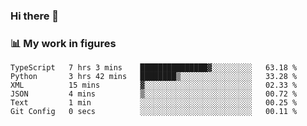 ### Hi there 👋

### 📊 My work in figures

<!--START_SECTION:waka-->

```text
TypeScript   7 hrs 3 mins    ███████████████▓░░░░░░░░░   63.18 %
Python       3 hrs 42 mins   ████████▒░░░░░░░░░░░░░░░░   33.28 %
XML          15 mins         ▓░░░░░░░░░░░░░░░░░░░░░░░░   02.33 %
JSON         4 mins          ▒░░░░░░░░░░░░░░░░░░░░░░░░   00.72 %
Text         1 min           ░░░░░░░░░░░░░░░░░░░░░░░░░   00.25 %
Git Config   0 secs          ░░░░░░░░░░░░░░░░░░░░░░░░░   00.11 %
```

<!--END_SECTION:waka-->
